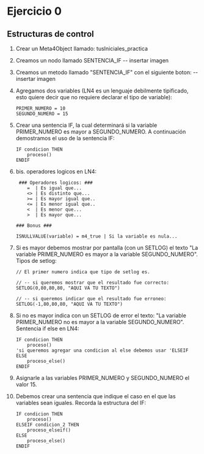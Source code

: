 # Ejercicio 0 
## Estructuras de control

1. Crear un Meta4Object llamado: tusIniciales_practica

2. Creamos un nodo llamado SENTENCIA_IF
-- insertar imagen

3. Creamos un metodo llamado "SENTENCIA_IF" con el siguiente boton:
-- insertar imagen

4. Agregamos dos variables (LN4 es un lenguaje debilmente tipificado, esto quiere decir que no requiere declarar el tipo de variable):

    ```
    PRIMER_NUMERO = 10
    SEGUNDO_NUMERO = 15
    ```

5. Crear una sentencia IF, la cual determinará si la variable PRIMER_NUMERO es mayor a SEGUNDO_NUMERO. A continuación demostramos el uso de la sentencia IF:

    ```
    IF condicion THEN 
        proceso()
    ENDIF
    ```
5. bis. operadores logicos en LN4:

    ```
     ### Operadores logicos: ### 
        =  | Es igual que...
        <> | Es distinto que... 
        >= | Es mayor igual que..
        <= | Es menor igual que..
        <  | Es menor que...
        >  | Es mayor que...

    ### Bonus ###

    ISNULLVALUE(variable) = m4_true | Si la variable es nula... 

    ```

6. Si es mayor debemos mostrar por pantalla (con un SETLOG) el texto "La variable PRIMER_NUMERO es mayor a la variable SEGUNDO_NUMERO". Tipos de setlog:

    ```
    // El primer numero indica que tipo de setlog es.
    
    // -- si queremos mostrar que el resultado fue correcto:
    SETLOG(0,80,80,80, "AQUI VA TU TEXTO")
    
    // -- si queremos indicar que el resultado fue erroneo:
    SETLOG(-1,80,80,80, "AQUI VA TU TEXTO")
    ```

7. Si no es mayor indica con un SETLOG de error el texto: "La variable PRIMER_NUMERO no es mayor a la variable SEGUNDO_NUMERO". Sentencia if else en LN4:

    ```
    IF condicion THEN 
        proceso()
    'si queremos agregar una condicion al else debemos usar 'ELSEIF
    ELSE
        proceso_else()
    ENDIF
    ```

9. Asignarle a las variables PRIMER_NUMERO y SEGUNDO_NUMERO el valor 15.

10. Debemos crear una sentencia que indique el caso en el que las variables sean iguales. Recorda la estructura del IF:

    ```
    IF condicion THEN 
        proceso()
    ELSEIF condicion_2 THEN
        proceso_elseif()
    ELSE
        proceso_else()
    ENDIF

    ```

